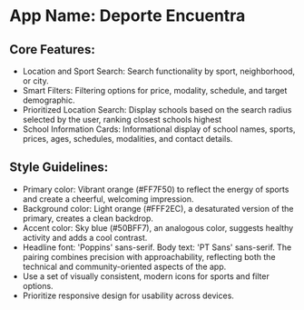 # **App Name**: Deporte Encuentra

## Core Features:

- Location and Sport Search: Search functionality by sport, neighborhood, or city.
- Smart Filters: Filtering options for price, modality, schedule, and target demographic.
- Prioritized Location Search: Display schools based on the search radius selected by the user, ranking closest schools highest
- School Information Cards: Informational display of school names, sports, prices, ages, schedules, modalities, and contact details.

## Style Guidelines:

- Primary color: Vibrant orange (#FF7F50) to reflect the energy of sports and create a cheerful, welcoming impression.
- Background color: Light orange (#FFF2EC), a desaturated version of the primary, creates a clean backdrop.
- Accent color: Sky blue (#50BFF7), an analogous color, suggests healthy activity and adds a cool contrast.
- Headline font: 'Poppins' sans-serif. Body text: 'PT Sans' sans-serif. The pairing combines precision with approachability, reflecting both the technical and community-oriented aspects of the app.
- Use a set of visually consistent, modern icons for sports and filter options.
- Prioritize responsive design for usability across devices.